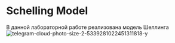 # Schelling Model
В данной лабораторной работе реализована модель Шеллинга
![telegram-cloud-photo-size-2-5339281022451311818-y](https://github.com/user-attachments/assets/399074bb-1893-4060-aa95-a2538a0d0a49)
